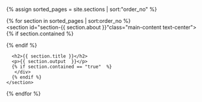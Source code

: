 

{% assign sorted_pages = site.sections | sort:"order_no" %}

{% for section in sorted_pages | sort:order_no %}	
    <section id="section-{{ section.about }}"class="main-content text-center">
      {% if section.contained %}
       <div class="container">
      {% endif %}

      <h2>{{ section.title }}</h2> 
      <p>{{ section.output  }}</p>
      {% if section.contained == "true"  %}
       </div>
      {% endif %}
    </section>
{% endfor %}

